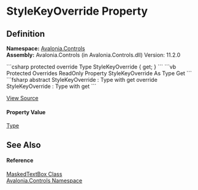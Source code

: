 # StyleKeyOverride Property




## Definition
**Namespace:** <a href="N_Avalonia_Controls">Avalonia.Controls</a>  
**Assembly:** Avalonia.Controls (in Avalonia.Controls.dll) Version: 11.2.0

<Tabs groupId="api-code-preview">
<TabItem value="csharp" label="C#">
```csharp
protected override Type StyleKeyOverride { get; }
```
</TabItem>
<TabItem value="vb" label="VB">
```vb
Protected Overrides ReadOnly Property StyleKeyOverride As Type
	Get
```
</TabItem>
<TabItem value="fsharp" label="F#">
```fsharp
abstract StyleKeyOverride : Type with get
override StyleKeyOverride : Type with get
```
</TabItem>
</Tabs>



<a href="https://github.com/AvaloniaUI/Avalonia/tree/master/src/Avalonia.Controls/MaskedTextBox.cs#L184" title="View the source code">View Source</a>



#### Property Value
<a href="https://learn.microsoft.com/dotnet/api/system.type" target="_blank" rel="noopener noreferrer">Type</a>

## See Also


#### Reference
<a href="T_Avalonia_Controls_MaskedTextBox">MaskedTextBox Class</a>  
<a href="N_Avalonia_Controls">Avalonia.Controls Namespace</a>  

